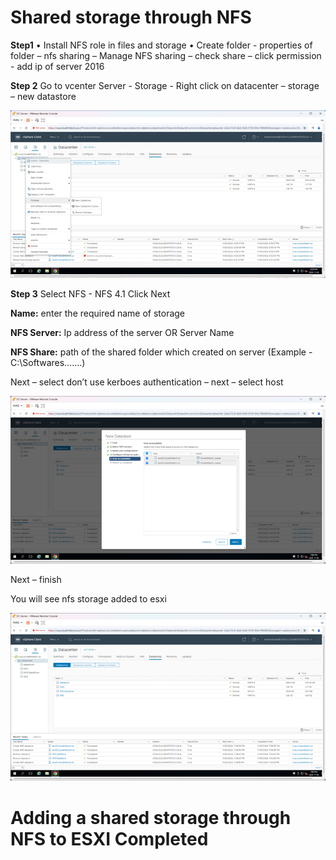# Shared storage through NFS
**Step1**
•	Install NFS role in files and storage
•	Create folder  - properties of folder – nfs sharing – Manage NFS sharing – check share – click permission -  add ip of server 2016

**Step 2**
Go to vcenter Server  - Storage  - Right click on datacenter – storage – new datastore

![Picture27](https://github.com/gurpreet2828/VmwareProject_Images/blob/59ba6cc306d55968652b5e66ab912d89f956a1a5/Picture27.png)

**Step 3**
Select NFS  - NFS 4.1
Click Next

**Name:** enter the required name of storage

**NFS Server:** Ip address of the server OR Server Name

**NFS Share:** path of the shared folder which created on server (Example - C:\Softwares…….)

Next – select don’t use kerboes authentication – next – select host

![Picture28](https://github.com/gurpreet2828/VmwareProject_Images/blob/59ba6cc306d55968652b5e66ab912d89f956a1a5/Picture28.png)

Next – finish 

You will see nfs storage added to esxi

![Picture29](https://github.com/gurpreet2828/VmwareProject_Images/blob/59ba6cc306d55968652b5e66ab912d89f956a1a5/Picture29.png)

# Adding a shared storage through NFS to ESXI Completed




